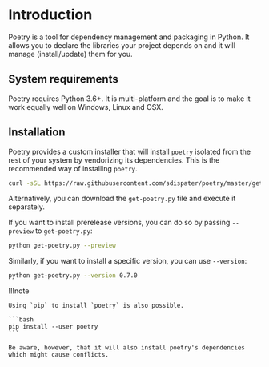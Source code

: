 # Introduction

Poetry is a tool for dependency management and packaging in Python.
It allows you to declare the libraries your project depends on and it will manage (install/update) them for you.


## System requirements

Poetry requires Python 3.6+. It is multi-platform and the goal is to make it work equally well
on Windows, Linux and OSX.


## Installation

Poetry provides a custom installer that will install `poetry` isolated
from the rest of your system by vendorizing its dependencies. This is the
recommended way of installing `poetry`.

```bash
curl -sSL https://raw.githubusercontent.com/sdispater/poetry/master/get-poetry.py | python
```

Alternatively, you can download the `get-poetry.py` file and execute it separately.

If you want to install prerelease versions, you can do so by passing `--preview` to `get-poetry.py`:

```bash
python get-poetry.py --preview
```

Similarly, if you want to install a specific version, you can use `--version`:

```bash
python get-poetry.py --version 0.7.0
```

!!!note

    Using `pip` to install `poetry` is also possible.
    
    ```bash
    pip install --user poetry
    ``` 
    
    Be aware, however, that it will also install poetry's dependencies
    which might cause conflicts.
